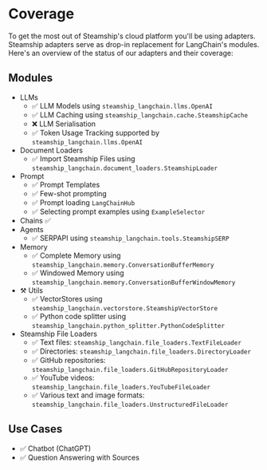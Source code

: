 # Coverage 

To get the most out of Steamship's cloud platform you'll be using adapters. Steamship adapters serve as drop-in replacement for LangChain's modules. Here's an overview of the status of our adapters and their coverage:


## Modules 

* LLMs
  * ✅ LLM Models using `steamship_langchain.llms.OpenAI`
  * ✅ LLM Caching using `steamship_langchain.cache.SteamshipCache`
  * ❌ LLM Serialisation 
  * ✅ Token Usage Tracking supported by `steamship_langchain.llms.OpenAI`
* Document Loaders
  * ✅ Import Steamship Files using `steamship_langchain.document_loaders.SteamshipLoader`
* Prompt
  * ✅ Prompt Templates
  * ✅ Few-shot prompting 
  * ✅ Prompt loading `LangChainHub`
  * ✅ Selecting prompt examples using `ExampleSelector`
* Chains ✅
* Agents 
  * ✅ SERPAPI using `steamship_langchain.tools.SteamshipSERP`
* Memory
  * ✅ Complete Memory using `steamship_langchain.memory.ConversationBufferMemory`
  * ✅ Windowed Memory using ``steamship_langchain.memory.ConversationBufferWindowMemory``
* ⚒️ Utils 
  * ✅ VectorStores using `steamship_langchain.vectorstore.SteamshipVectorStore`
  * ✅ Python code splitter using `steamship_langchain.python_splitter.PythonCodeSplitter`
* Steamship File Loaders
  * ✅ Text files: `steamship_langchain.file_loaders.TextFileLoader`
  * ✅ Directories: `steamship_langchain.file_loaders.DirectoryLoader`
  * ✅ GitHub repositories: `steamship_langchain.file_loaders.GitHubRepositoryLoader`
  * ✅ YouTube videos: `steamship_langchain.file_loaders.YouTubeFileLoader`
  * ✅ Various text and image formats: `steamship_langchain.file_loaders.UnstructuredFileLoader`

## Use Cases

* ✅ Chatbot (ChatGPT) 
* ✅ Question Answering with Sources


